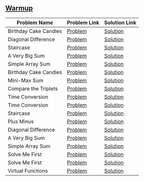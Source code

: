 ## [Warmup](https://www.hackerrank.com/domains/algorithms/warmup)

Problem Name|Problem Link|Solution Link
---|---|---
Birthday Cake Candles|[Problem](https://www.hackerrank.com/challenges/birthday-cake-candles/problem)|[Solution](./birthday-cake-candles.cpp)
Diagonal Difference|[Problem](https://www.hackerrank.com/challenges/diagonal-difference/problem)|[Solution](./diagonal-difference.cpp)
Staircase|[Problem](https://www.hackerrank.com/challenges/staircase/problem)|[Solution](./staircase.cpp)
A Very Big Sum|[Problem](https://www.hackerrank.com/challenges/a-very-big-sum/problem)|[Solution](./a-very-big-sum.cpp)
Simple Array Sum|[Problem](https://www.hackerrank.com/challenges/simple-array-sum/problem)|[Solution](./simple-array-sum.cpp)
Birthday Cake Candles|[Problem](https://www.hackerrank.com/challenges/birthday-cake-candles/problem)|[Solution](./birthday-cake-candles.py)
Mini-Max Sum|[Problem](https://www.hackerrank.com/challenges/mini-max-sum/problem)|[Solution](./mini-max-sum.cpp)
Compare the Triplets|[Problem](https://www.hackerrank.com/challenges/compare-the-triplets/problem)|[Solution](./compare-the-triplets.cpp)
Time Conversion|[Problem](https://www.hackerrank.com/challenges/time-conversion/problem)|[Solution](./time-conversion.cpp)
Time Conversion|[Problem](https://www.hackerrank.com/challenges/time-conversion/problem)|[Solution](./time-conversion.php)
Staircase|[Problem](https://www.hackerrank.com/challenges/staircase/problem)|[Solution](./staircase.java)
Plus Minus|[Problem](https://www.hackerrank.com/challenges/plus-minus/problem)|[Solution](./plus-minus.java)
Diagonal Difference|[Problem](https://www.hackerrank.com/challenges/diagonal-difference/problem)|[Solution](./diagonal-difference.java)
A Very Big Sum|[Problem](https://www.hackerrank.com/challenges/a-very-big-sum/problem)|[Solution](./a-very-big-sum.java)
Simple Array Sum|[Problem](https://www.hackerrank.com/challenges/simple-array-sum/problem)|[Solution](./simple-array-sum.java)
Solve Me First|[Problem](https://www.hackerrank.com/challenges/solve-me-first/problem)|[Solution](./solve-me-first.cpp)
Solve Me First|[Problem](https://www.hackerrank.com/challenges/solve-me-first/problem)|[Solution](./solve-me-first.php)
Virtual Functions|[Problem](https://www.hackerrank.com/challenges/virtual-functions/problem)|[Solution](./virtual-functions.cpp)
